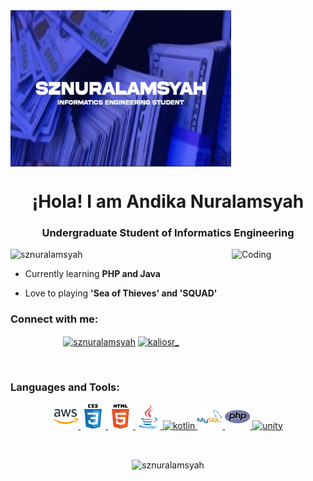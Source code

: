 <img align="center" alt="Banner" width="70%" height="250" src="https://github.com/sznuralamsyah/sznuralamsyah/blob/main/Github%20banner.jpg">
<h1 align="center">¡Hola! I am Andika Nuralamsyah</h1>
<h3 align="center">Undergraduate Student of Informatics Engineering</h3>
<img align="right" alt="Coding" width="150" height="150" src="https://i.gifer.com/origin/d5/d5b88b45655b89b33ff6d1dc2df982ff_w200.gif">

<p align="left"> <img src="https://komarev.com/ghpvc/?username=sznuralamsyah&label=Profile%20views&color=0e75b6&style=flat" alt="sznuralamsyah" /> </p>

- Currently learning **PHP and Java**

- Love to playing **'Sea of Thieves' and 'SQUAD'**

<h3 align="left">Connect with me:</h3>
<p align="center">
<a href="https://linkedin.com/in/sznuralamsyah" target="blank"><img align="center" src="https://raw.githubusercontent.com/rahuldkjain/github-profile-readme-generator/master/src/images/icons/Social/linked-in-alt.svg" alt="sznuralamsyah" height="30" width="40" /></a>
<a href="https://instagram.com/kaliosr_" target="blank"><img align="center" src="https://raw.githubusercontent.com/rahuldkjain/github-profile-readme-generator/master/src/images/icons/Social/instagram.svg" alt="kaliosr_" height="30" width="40" /></a>
</p>

<br>

<h3 align="left">Languages and Tools:</h3>
<p align="center"> <a href="https://aws.amazon.com" target="_blank" rel="noreferrer"> <img src="https://raw.githubusercontent.com/devicons/devicon/master/icons/amazonwebservices/amazonwebservices-original-wordmark.svg" alt="aws" width="40" height="40"/> </a> <a href="https://www.w3schools.com/css/" target="_blank" rel="noreferrer"> <img src="https://raw.githubusercontent.com/devicons/devicon/master/icons/css3/css3-original-wordmark.svg" alt="css3" width="40" height="40"/> </a> <a href="https://www.w3.org/html/" target="_blank" rel="noreferrer"> <img src="https://raw.githubusercontent.com/devicons/devicon/master/icons/html5/html5-original-wordmark.svg" alt="html5" width="40" height="40"/> </a> <a href="https://www.java.com" target="_blank" rel="noreferrer"> <img src="https://raw.githubusercontent.com/devicons/devicon/master/icons/java/java-original.svg" alt="java" width="40" height="40"/> </a> <a href="https://kotlinlang.org" target="_blank" rel="noreferrer"> <img src="https://www.vectorlogo.zone/logos/kotlinlang/kotlinlang-icon.svg" alt="kotlin" width="40" height="40"/> </a> <a href="https://www.mysql.com/" target="_blank" rel="noreferrer"> <img src="https://raw.githubusercontent.com/devicons/devicon/master/icons/mysql/mysql-original-wordmark.svg" alt="mysql" width="40" height="40"/> </a> <a href="https://www.php.net" target="_blank" rel="noreferrer"> <img src="https://raw.githubusercontent.com/devicons/devicon/master/icons/php/php-original.svg" alt="php" width="40" height="40"/> </a> <a href="https://unity.com/" target="_blank" rel="noreferrer"> <img src="https://www.vectorlogo.zone/logos/unity3d/unity3d-icon.svg" alt="unity" width="40" height="40"/> </a> </p>

<br>

<p align="center"><img align="center" src="https://github-readme-streak-stats.herokuapp.com/?user=sznuralamsyah&" alt="sznuralamsyah" /></p>

